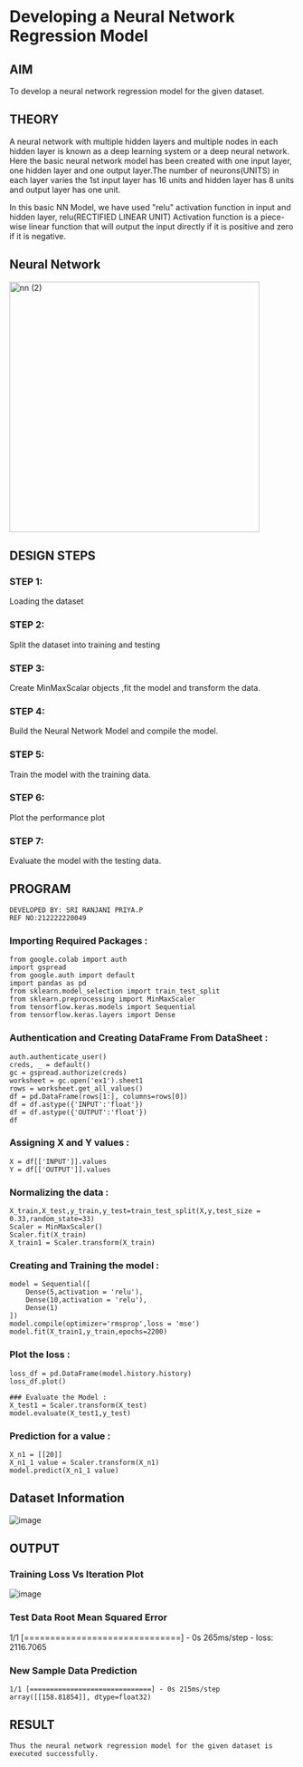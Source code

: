 # Developing a Neural Network Regression Model

## AIM

To develop a neural network regression model for the given dataset.

## THEORY

A neural network with multiple hidden layers and multiple nodes in each hidden layer is known as a deep learning system or a deep neural network. Here the basic neural network model has been created with one input layer, one hidden layer and one output layer.The number of neurons(UNITS) in each layer varies the 1st input layer has 16 units and hidden layer has 8 units and output layer has one unit.

In this basic NN Model, we have used "relu" activation function in input and hidden layer, relu(RECTIFIED LINEAR UNIT) Activation function is a piece-wise linear function that will output the input directly if it is positive and zero if it is negative.

## Neural Network 

 <img width="442" alt="nn (2)" src="https://github.com/22008008/basic-nn-model/assets/118343520/9c2433a0-a5f0-4f17-b71c-f10fe19d736f">

## DESIGN STEPS

### STEP 1:

Loading the dataset

### STEP 2:

Split the dataset into training and testing

### STEP 3:

Create MinMaxScalar objects ,fit the model and transform the data.

### STEP 4:

Build the Neural Network Model and compile the model.

### STEP 5:

Train the model with the training data.

### STEP 6:

Plot the performance plot

### STEP 7:

Evaluate the model with the testing data.

## PROGRAM

```
DEVELOPED BY: SRI RANJANI PRIYA.P
REF NO:212222220049
```

### Importing Required Packages :
```
from google.colab import auth
import gspread
from google.auth import default
import pandas as pd
from sklearn.model_selection import train_test_split
from sklearn.preprocessing import MinMaxScaler
from tensorflow.keras.models import Sequential
from tensorflow.keras.layers import Dense
```

### Authentication and Creating DataFrame From DataSheet :
```
auth.authenticate_user()
creds, _ = default()
gc = gspread.authorize(creds)
worksheet = gc.open('ex1').sheet1
rows = worksheet.get_all_values()
df = pd.DataFrame(rows[1:], columns=rows[0])
df = df.astype({'INPUT':'float'})
df = df.astype({'OUTPUT':'float'})
df
```

### Assigning X and Y values :
```
X = df[['INPUT']].values
Y = df[['OUTPUT']].values
```

### Normalizing the data :
```
X_train,X_test,y_train,y_test=train_test_split(X,y,test_size = 0.33,random_state=33)
Scaler = MinMaxScaler()
Scaler.fit(X_train)
X_train1 = Scaler.transform(X_train)
```

### Creating and Training the model :
```
model = Sequential([
    Dense(5,activation = 'relu'),
    Dense(10,activation = 'relu'),
    Dense(1)
])
model.compile(optimizer='rmsprop',loss = 'mse')
model.fit(X_train1,y_train,epochs=2200)
```

### Plot the loss :
```
loss_df = pd.DataFrame(model.history.history)
loss_df.plot()

### Evaluate the Model :
X_test1 = Scaler.transform(X_test)
model.evaluate(X_test1,y_test)
```

### Prediction for a value :
```
X_n1 = [[20]]
X_n1_1 value = Scaler.transform(X_n1)
model.predict(X_n1_1 value)
```


## Dataset Information

![image](https://github.com/22008008/basic-nn-model/assets/118343520/cebcd648-079b-4db2-b3b7-efdcb10b058e)



## OUTPUT

### Training Loss Vs Iteration Plot

![image](https://github.com/22008008/basic-nn-model/assets/118343520/1bd163bb-c7f6-4e20-9364-29afe5ea919f)



### Test Data Root Mean Squared Error

1/1 [==============================] - 0s 265ms/step - loss: 2116.7065

### New Sample Data Prediction
```
1/1 [==============================] - 0s 215ms/step
array([[158.81854]], dtype=float32)
```
## RESULT
```
Thus the neural network regression model for the given dataset is executed successfully.
```

